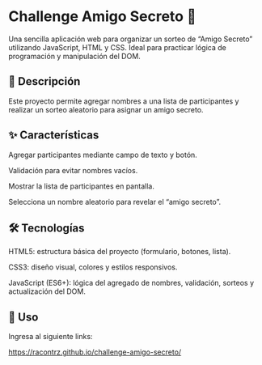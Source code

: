 # Challenge Amigo Secreto 🎁
Una sencilla aplicación web para organizar un sorteo de “Amigo Secreto” utilizando JavaScript, HTML y CSS. Ideal para practicar lógica de programación y manipulación del DOM.

## 📘 Descripción
Este proyecto permite agregar nombres a una lista de participantes y realizar un sorteo aleatorio para asignar un amigo secreto.

## ✨ Características

Agregar participantes mediante campo de texto y botón.

Validación para evitar nombres vacíos.

Mostrar la lista de participantes en pantalla.

Selecciona un nombre aleatorio para revelar el “amigo secreto”.

## 🛠️ Tecnologías
HTML5: estructura básica del proyecto (formulario, botones, lista).

CSS3: diseño visual, colores y estilos responsivos.

JavaScript (ES6+): lógica del agregado de nombres, validación, sorteos y actualización del DOM.

## 🚀 Uso
Ingresa al siguiente links:

https://racontrz.github.io/challenge-amigo-secreto/
